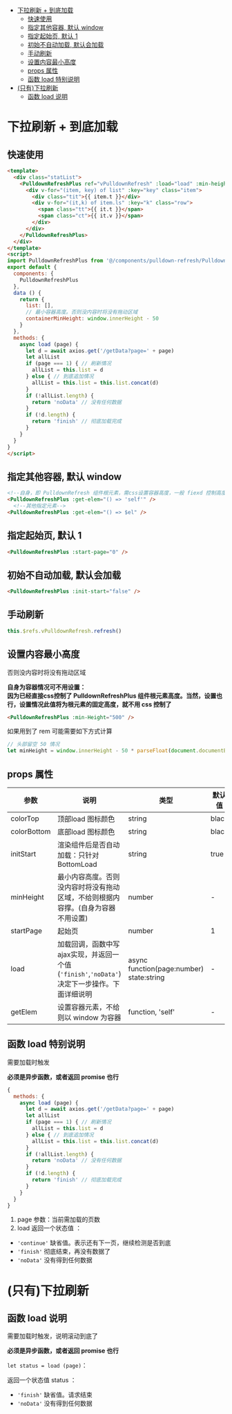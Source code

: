 - [下拉刷新 + 到底加载](#%e4%b8%8b%e6%8b%89%e5%88%b7%e6%96%b0--%e5%88%b0%e5%ba%95%e5%8a%a0%e8%bd%bd)
  - [快速使用](#%e5%bf%ab%e9%80%9f%e4%bd%bf%e7%94%a8)
  - [指定其他容器, 默认 window](#%e6%8c%87%e5%ae%9a%e5%85%b6%e4%bb%96%e5%ae%b9%e5%99%a8-%e9%bb%98%e8%ae%a4-window)
  - [指定起始页, 默认 1](#%e6%8c%87%e5%ae%9a%e8%b5%b7%e5%a7%8b%e9%a1%b5-%e9%bb%98%e8%ae%a4-1)
  - [初始不自动加载, 默认会加载](#%e5%88%9d%e5%a7%8b%e4%b8%8d%e8%87%aa%e5%8a%a8%e5%8a%a0%e8%bd%bd-%e9%bb%98%e8%ae%a4%e4%bc%9a%e5%8a%a0%e8%bd%bd)
  - [手动刷新](#%e6%89%8b%e5%8a%a8%e5%88%b7%e6%96%b0)
  - [设置内容最小高度](#%e8%ae%be%e7%bd%ae%e5%86%85%e5%ae%b9%e6%9c%80%e5%b0%8f%e9%ab%98%e5%ba%a6)
  - [props 属性](#props-%e5%b1%9e%e6%80%a7)
  - [函数 load 特别说明](#%e5%87%bd%e6%95%b0-load-%e7%89%b9%e5%88%ab%e8%af%b4%e6%98%8e)
- [(只有)下拉刷新](#%e5%8f%aa%e6%9c%89%e4%b8%8b%e6%8b%89%e5%88%b7%e6%96%b0)
  - [函数 load 说明](#%e5%87%bd%e6%95%b0-load-%e8%af%b4%e6%98%8e)



# 下拉刷新 + 到底加载

## 快速使用

```html
<template>
  <div class="statList">
    <PulldownRefreshPlus ref="vPulldownRefresh" :load="load" :min-height="containerMinHeight">
      <div v-for="(item, key) of list" :key="key" class="item">
        <div class="tit">{{ item.t }}</div>
        <div v-for="(it,k) of item.ls" :key="k" class="row">
          <span class="tt">{{ it.t }}</span>
          <span class="ct">{{ it.v }}</span>
        </div>
      </div>
    </PulldownRefreshPlus>
  </div>
</template>
<script>
import PulldownRefreshPlus from '@/components/pulldown-refresh/PulldownRefreshPlus.vue'
export default {
  components: {
    PulldownRefreshPlus
  },
  data () {
    return {
      list: [],
      // 最小容器高度。否则没内容时将没有拖动区域
      containerMinHeight: window.innerHeight - 50
    }
  },
  methods: {
    async load (page) {
      let d = await axios.get('/getData?page=' + page)
      let allList
      if (page === 1) { // 刷新情况
        allList = this.list = d
      } else { // 到底追加情况
        allList = this.list = this.list.concat(d)
      }
      if (!allList.length) {
        return 'noData' // 没有任何数据
      }
      if (!d.length) {
        return 'finish' // 彻底加载完成
      }
    }
  }
}
</script>

```

## 指定其他容器, 默认 window

```html
<!--自身，即 PulldownRefresh 组件根元素，需css设置容器高度，一般 fiexd 控制高度的情况多一些-->
<PulldownRefreshPlus :get-elem="() => 'self'" />
  <!--其他指定元素-->
<PulldownRefreshPlus :get-elem="() => $el" />
```

## 指定起始页, 默认 1

```html
<PulldownRefreshPlus :start-page="0" />
```

## 初始不自动加载, 默认会加载

```html
<PulldownRefreshPlus :init-start="false" />
```

## 手动刷新

```js
this.$refs.vPulldownRefresh.refresh()
```
## 设置内容最小高度

否则没内容时将没有拖动区域

**自身为容器情况可不用设置：**  
**因为已经直接css控制了 PulldownRefreshPlus 组件根元素高度。当然，设置也行，设置情况此值将为根元素的固定高度，就不用 css 控制了**

```html
<PulldownRefreshPlus :min-Height="500" />
```

如果用到了 rem 可能需要如下方式计算

```js
// 头部留空 50 情况
let minHeight = window.innerHeight - 50 * parseFloat(document.documentElement.style.fontSize) / 100
```





## props 属性

| 参数        | 说明                                                                                        | 类型                                     | 默认值 |
| ----------- | ------------------------------------------------------------------------------------------- | ---------------------------------------- | ------ |
| colorTop    | 顶部load 图标颜色                                                                           | string                                   | black  |
| colorBottom | 底部load 图标颜色                                                                           | string                                   | black  |
| initStart   | 渲染组件后是否自动加载：只针对 BottomLoad                                                   | string                                  | true   |
| minHeight   | 最小内容高度。否则没内容时将没有拖动区域，不给则根据内容撑。(自身为容器不用设置)                                 | number                                   | -      |
| startPage   | 起始页                                                                                      | number                                   | 1      |
| load        | 加载回调，函数中写ajax实现，并返回一个值(`'finish'`,`'noData'`)决定下一步操作。下面详细说明 | async function(page:number) state:string | -      |
| getElem     | 设置容器元素，不给则以 window 为容器                                                        | function, 'self'                                 | -      |

## 函数 load 特别说明

需要加载时触发

**必须是异步函数，或者返回 promise 也行**

```js
{
  methods: {
    async load (page) {
      let d = await axios.get('/getData?page=' + page)
      let allList
      if (page === 1) { // 刷新情况
        allList = this.list = d
      } else { // 到底追加情况
        allList = this.list = this.list.concat(d)
      }
      if (!allList.length) {
        return 'noData' // 没有任何数据
      }
      if (!d.length) {
        return 'finish' // 彻底加载完成
      }
    }
  }
}
```

1. page 参数：当前需加载的页数
2. load 返回一个状态值 ：
  - `'continue'` 缺省值。表示还有下一页，继续检测是否到底
  - `'finish'` 彻底结束，再没有数据了
  - `'noData'` 没有得到任何数据


# (只有)下拉刷新

## 函数 load 说明

需要加载时触发，说明滚动到底了

**必须是异步函数，或者返回 promise 也行**

`let status = load (page)`：

返回一个状态值 status ：
  - `'finish'` 缺省值。请求结束
  - `'noData'` 没有得到任何数据
